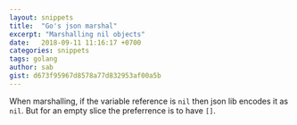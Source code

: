 ```yaml
---
layout: snippets
title:  "Go's json marshal"
excerpt: "Marshalling nil objects"
date:   2018-09-11 11:16:17 +0700
categories: snippets
tags: golang
author: sab
gist: d673f95967d8578a77d832953af00a5b
---
```


When marshalling, if the variable reference is `nil` then json lib encodes it as
`nil`.  But for an empty slice the preferrence is to have `[]`.
